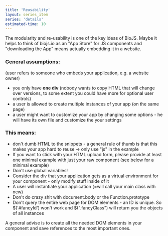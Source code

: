 ```yaml
---
title: 'Reusability'
layout: series_item
series: 'details'
estimated-time: 10
---
```


The modularity and re-usability is one of the key ideas of BioJS. Maybe it helps to think of biojs.io as an "App Store" for JS components and "downloading the App" means actually embedding it in a website. 

### General assumptions:

(user refers to someone who embeds your application, e.g. a website owner)

* you only have __one div__ (nobody wants to copy HTML that will change over versions, to some extent you could have more for optional user controls) 
* a user is allowed to create multiple instances of your app (on the same page)
* a user might want to customize your app by changing some options - he will have its own file and customize the your settings 

### This means:

* don't dumb HTML to the snippets - a general rule of thumb is that this makes your app hard to reuse -> only use "js" in the example
* If you want to stick with your HTML upload form, please provide at least one minimal example with just your raw component (see below for a minimal example)
* Don't use global variables!
* Consider the div that your application gets as a virtual environment for your component - only modify stuff inside of it
* A user will instantiate your application (=will call your main class with new) 
* Don't do crazy shit with document.body or the Function.prototype
* Don't query the entire web page for DOM elements - an ID is unique. So $('#fancyId') won't work and $(".fancyClass") will return you the objects of all instances

A general advise is to create all the needed DOM elements in your component and save references to the most important ones.
